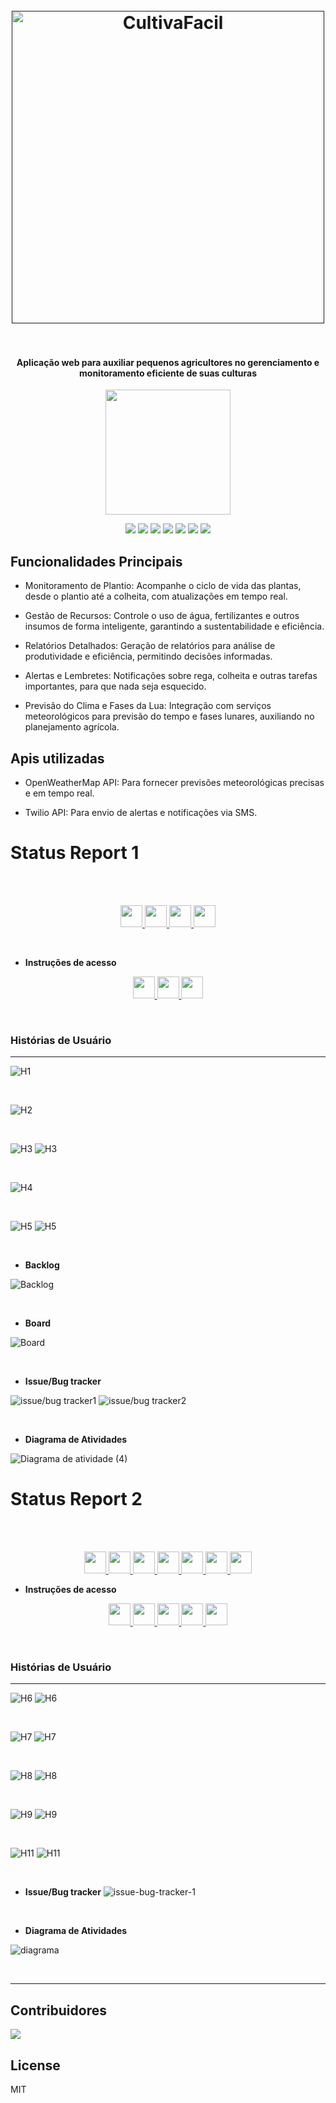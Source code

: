 
<h1 align="center">
  <br>
  <a href=""><img src="https://imgur.com/FCRPo4P.png" alt="CultivaFacil" width="500"></a>
  <br>
  <br>
</h1>

<h4 align="center">Aplicação web para auxiliar pequenos agricultores no gerenciamento e monitoramento eficiente de suas culturas</h4>
<p align="center">
  <a href="https://cultivafacil.azurewebsites.net">
    <img aling="center" src="https://img.shields.io/badge/Acesse%20o%20Site-%4CD971?style=for-the-badge&logo=microsoft-azure&logoColor=black" width="200"/>
  </a>
</p>

<p align="center">
<img src="https://img.shields.io/badge/Python-006400?style=for-the-badge&logo=python&logoColor=white"/> 
<img src="https://img.shields.io/badge/Django-C4A000?style=for-the-badge&logo=django&logoColor=black"/> 
<img src="https://img.shields.io/badge/SQLite-006400?style=for-the-badge&logo=sqlite&logoColor=white"/> 
<img src="https://img.shields.io/badge/JavaScript-C4A000?style=for-the-badge&logo=javascript&logoColor=black"/> 
<img src="https://img.shields.io/badge/HTML5-006400?style=for-the-badge&logo=html5&logoColor=white"/> 
<img src="https://img.shields.io/badge/CSS3-C4A000?style=for-the-badge&logo=css3&logoColor=black"/> 
<img src="https://img.shields.io/badge/Microsoft_Azure-006400?style=for-the-badge&logo=microsoft-azure&logoColor=white"/>
</p>

<!-- ![screenshot](aqui inserir gif de utilização) -->


## Funcionalidades Principais

* Monitoramento de Plantio: Acompanhe o ciclo de vida das plantas, desde o plantio até a colheita, com atualizações em tempo real.

* Gestão de Recursos: Controle o uso de água, fertilizantes e outros insumos de forma inteligente, garantindo a sustentabilidade e eficiência.

* Relatórios Detalhados: Geração de relatórios para análise de produtividade e eficiência, permitindo decisões informadas.

* Alertas e Lembretes: Notificações sobre rega, colheita e outras tarefas importantes, para que nada seja esquecido.

* Previsão do Clima e Fases da Lua: Integração com serviços meteorológicos para previsão do tempo e fases lunares, auxiliando no planejamento agrícola.

## Apis utilizadas

* OpenWeatherMap API: Para fornecer previsões meteorológicas precisas e em tempo real.

* Twilio API: Para envio de alertas e notificações via SMS.

# Status Report 1
<br>

<br/>
<p align="center" style="">
  <a href="https://www.youtube.com/watch?v=vOhT-xIG1yY">
    <img src="https://img.shields.io/badge/screencast das histórias implementadas-006400?style=for-the-badge&logo=youtube&logoColor=white" height="35px"/>
  </a>
  <a href="https://www.youtube.com/watch?v=xMVgNrbnVL4">
    <img src="https://img.shields.io/badge/screencast dos protótipos-C4A000?style=for-the-badge&logo=youtube&logoColor=black" height="35px"/>
  </a>
  <a href="https://docs.google.com/document/d/1CTdH4KScu2_aoF6t_cYpeq7---v7txc7X3GmHufF0NM/edit?usp=sharing">
    <img src="https://img.shields.io/badge/relatório programação em par-006400?style=for-the-badge&logo=googledocs&logoColor=white" height="35px"/>
  </a>
  <a href="https://www.figma.com/design/kmZcVfZnd4kcPBtJh1Ojiw/Sketches%2FStoryboard---Cultiva-Fácil?node-id=0-1&t=lzIqMANvf24dmYFn-1">
    <img src="https://img.shields.io/badge/figma com sketches-006400?style=for-the-badge&logo=figma&logoColor=white" height="35px"/>
  </a>
</p>

<br/>

- <strong> Instruções de acesso </strong>

<p align="center" style="">
<a href="https://scribehow.com/shared/Como_se_cadastrar_no_site_Cultiva_Facil__QcprqLOtQIm2FieyWKBEVA">
  <img src="https://img.shields.io/badge/Cadastro do Usuario-006400?style=for-the-badge&logo=googledocs&logoColor=white" height="35px"/>
</a>

<a href="https://scribehow.com/shared/Como_cadastrar_as_caracteristicas_do_seu_terreno_no_site_Cultiva_Facil__ht2pCAB6RPqO3wQt9fnLuQ">
  <img src="https://img.shields.io/badge/Cadastro das caracteristicas do terreno-C4A000?style=for-the-badge&logo=googledocs&logoColor=black" height="35px"/>
</a>

<a href="https://scribehow.com/shared/Como_Adicionar_Plantas_no_Site_Cultiva_Facil__sjjS1yE6TIqxwjPehh2nUQ">
  <img src="https://img.shields.io/badge/Cadastro das plantas cultivadas-006400?style=for-the-badge&logo=googledocs&logoColor=white" height="35px"/>
</a>

</p>



<br/>


### Histórias de Usuário
---

![H1](https://imgur.com/g2yDf97.png)

<br>


![H2](https://imgur.com/7L4lqQM.png)

<br>

![H3](https://imgur.com/nyaI8XM.png)
![H3](https://imgur.com/oNGdVbR.png)

<br>

![H4](https://imgur.com/S75OpKP.png)

<br>

![H5](https://imgur.com/XdSozdK.png)
![H5](https://imgur.com/Po4lKZd.png)



<br>

- <strong>Backlog</strong>

![Backlog](https://imgur.com/xdAEM2x.png)


<br>

- <strong>Board</strong>

![Board](https://imgur.com/PKvY7PE.png)


<br>

- <strong>Issue/Bug tracker</strong>

![issue/bug tracker1](https://imgur.com/mRiAoG1.png)
![issue/bug tracker2](https://imgur.com/RRsPt9R.png)

<br>

- <strong>Diagrama de Atividades</strong>

![Diagrama de atividade (4)](https://imgur.com/2xMP24I.png)
# Status Report 2
<br>

<br/>
<p align="center" style="">
<a href="https://www.youtube.com/watch?v=phdG_BgOgNI">
  <img src="https://img.shields.io/badge/screencast das histórias implementadas-006400?style=for-the-badge&logo=youtube&logoColor=white" height="35px"/>
</a>

<a href="https://www.youtube.com/watch?v=C7f81SoSSjQ">
  <img src="https://img.shields.io/badge/screencast dos protótipos-C4A000?style=for-the-badge&logo=youtube&logoColor=black" height="35px"/>
</a>

<a href="https://youtu.be/Yrs4vnt5XBI?si=iNwdKYPTcT6-KOd5">
  <img src="https://img.shields.io/badge/CI/CD com Build e Deployment Automatizado-006400?style=for-the-badge&logo=youtube&logoColor=white" height="35px"/>
</a>

<a href="https://youtu.be/Rc_jRnigqS8?si=HTr25LMDazJT7kng">
  <img src="https://img.shields.io/badge/screencast dos testes-C4A000?style=for-the-badge&logo=youtube&logoColor=black" height="35px"/>
</a>

<a href="https://docs.google.com/document/d/1CTdH4KScu2_aoF6t_cYpeq7---v7txc7X3GmHufF0NM/edit?tab=t.0">
  <img src="https://img.shields.io/badge/relatório programação em par-006400?style=for-the-badge&logo=googledocs&logoColor=white" height="35px"/>
</a>

<a href="https://cultivafacil.azurewebsites.net">
  <img src="https://img.shields.io/badge/site na azure-C4A000?style=for-the-badge&logo=microsoft-azure&logoColor=black" height="35px"/>
</a>

<a href="https://www.figma.com/design/Qjx5Om7cYYP9PL5lPufPBC/Cultiva-Fácil---Medium-Prototype?node-id=0-1&node-type=canvas&t=htjtF004KdLrmhr9-0">
<img src="https://img.shields.io/badge/figma com os protótipos de média-006400?style=for-the-badge&logo=figma&logoColor=white" height="35px"/>
</a>

</p>


- <strong> Instruções de acesso</strong>

<p align="center" style="">
<a href="https://scribehow.com/shared/Registro_de_terreno_para_cadastro_agricola__RHYTZlC-RT2RZOnng0Wxpw">
  <img src="https://img.shields.io/badge/Registro de terreno-006400?style=for-the-badge&logo=googledocs&logoColor=white" height="35px"/>
</a>
  
<a href="https://scribehow.com/shared/Fornecimento_de_lista_de_afazeres_baseado_no_cadastro_de_plantas__uLLXcdG2TMG5PoQXyzQrFg">
  <img src="https://img.shields.io/badge/Fornecimento da lista de afazeres-C4A000?style=for-the-badge&logo=googledocs&logoColor=black" height="35px"/>
</a>

<a href="https://scribehow.com/shared/Visualizacao_do_celeiro__TU-TPXznS6yL2oWPbO0M-Q">
  <img src="https://img.shields.io/badge/Vizualização do celeiro-006400?style=for-the-badge&logo=googledocs&logoColor=white" height="35px"/>
</a>

<a href="https://scribehow.com/shared/Quantidade_de_insumos_necessarios_para_o_plantio_mensal__QfUonhkLTmST8hcgxSGzNw">
  <img src="https://img.shields.io/badge/Verificação dos insumos-C4A000?style=for-the-badge&logo=googledocs&logoColor=black" height="35px"/>
</a>

<a href="https://scribehow.com/shared/Visualizacao_do_plantio__ifHWfA2JRACb26xvOrLWwA">
  <img src="https://img.shields.io/badge/Vizualização do plantio-C4A000?style=for-the-badge&logo=googledocs&logoColor=black" height="35px"/>
</a>

</p>

<br/>

### Histórias de Usuário
---

![H6](https://imgur.com/2xdZ8o7.png)
![H6](https://imgur.com/GL6oaRd.png)

<br>


![H7](https://imgur.com/h9vtXXn.png)
![H7](https://imgur.com/Wmm5k55.png)

<br>

![H8](https://imgur.com/pWv8Ml2.png)
![H8](https://imgur.com/mHPhQJ0.png)

<br>

![H9](https://imgur.com/UQnOaC8.png)
![H9](https://imgur.com/tuIiKsz.png)


<br>

![H11](https://imgur.com/x4CQ6q6.png)
![H11](https://imgur.com/Q4cve87.png)

<br>

- <strong>Issue/Bug tracker</strong>
![issue-bug-tracker-1](https://imgur.com/XZfDCal.png)



<br>

- <strong>Diagrama de Atividades</strong>

![diagrama](https://imgur.com/xd0ewKx.png)

<br>

---


## Contribuidores
<a href="https://github.com/MatheusMV05/Projetos-2---G1/graphs/contributors">
  <img src="https://contrib.rocks/image?repo=MatheusMV05/Projetos-2---G1" />
</a>


## License

MIT

